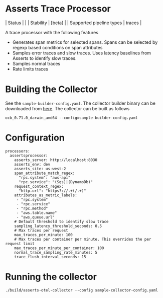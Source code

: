 # Asserts Trace Processor

| Status                   |           |
| Stability                | [beta]    |
| Supported pipeline types | traces    |

A trace processor with the following features
* Generates span metrics for selected spans. Spans can be selected by regexp based conditions on span attributes
* Samples error traces and slow traces. Uses latency baselines from Asserts to identify slow traces.
* Samples normal traces
* Rate limits traces 

# Building the Collector
See the `sample-builder-config.yaml`. The collector builder binary can be downloaded from [here](https://github.com/open-telemetry/opentelemetry-collector/releases).
The collector can be built as follows
```
ocb_0.71.0_darwin_amd64 --config=sample-builder-config.yaml
```

# Configuration
```
processors:
  assertsprocessor:
    asserts_server: http://localhost:8030
    asserts_env: dev
    asserts_site: us-west-2
    span_attribute_match_regex:
      "rpc.system": "aws-api"
      "rpc.service": "(Sqs)|(DynamoDb)"
    request_context_regex:
      "http.url": "https?://.+(/.+)"
    attributes_as_metric_labels:
     - "rpc.system"
     - "rpc.service"
     - "rpc.method"
     - "aws.table.name"
     - "aws.queue.url"
    # Default threshold to identify slow trace
    sampling_latency_threshold_seconds: 0.5
    # Max traces per request
    max_traces_per_minute: 100
    # Max traces per container per minute. This overrides the per request limit
    max_traces_per_minute_per_container: 100
    normal_trace_sampling_rate_minutes: 5
    trace_flush_interval_seconds: 15
```

# Running the collector
```
./build/asserts-otel-collector --config sample-collector-config.yaml
```

